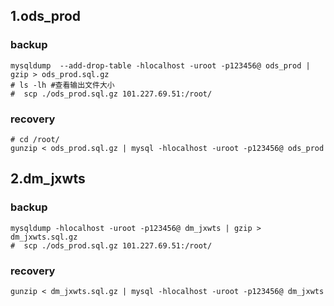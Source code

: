 

## 1.ods_prod

### backup

```MYSQL
mysqldump  --add-drop-table -hlocalhost -uroot -p123456@ ods_prod | gzip > ods_prod.sql.gz
# ls -lh #查看输出文件大小
#  scp ./ods_prod.sql.gz 101.227.69.51:/root/
```



### recovery

```mysql
# cd /root/
gunzip < ods_prod.sql.gz | mysql -hlocalhost -uroot -p123456@ ods_prod
```



## 2.dm_jxwts

### backup

```MYSQL
mysqldump -hlocalhost -uroot -p123456@ dm_jxwts | gzip > dm_jxwts.sql.gz
#  scp ./ods_prod.sql.gz 101.227.69.51:/root/
```



### recovery

```mysql
gunzip < dm_jxwts.sql.gz | mysql -hlocalhost -uroot -p123456@ dm_jxwts
```

